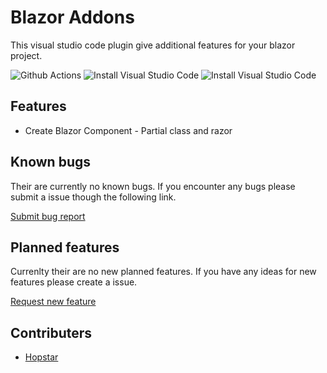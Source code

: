 # Blazor Addons
This visual studio code plugin give additional features for your blazor project. 

![Github Actions](https://img.shields.io/github/workflow/status/hopstar/BlazorAddons/GithubActions.svg?logo=github) 
![Install Visual Studio Code](https://img.shields.io/badge/Install-Visual_Studio_Code-Blue?url=https://marketplace.visualstudio.com/vscode:extension/tHop.blazoraddons)
![Install Visual Studio Code](https://img.shields.io/badge/Page-Visual_Studio_Code-Blue)

## Features
 - Create Blazor Component - Partial class and razor

## Known bugs
Their are currently no known bugs. If you encounter any bugs please submit a issue though the following link.

[Submit bug report](https://github.com/hopstar/BlazorAddons/issues/new?assignees=&labels=&template=feature_request.md&title=)

## Planned features
Currenlty their are no new planned features. If you have any ideas for new features please create a issue. 

[Request new feature](https://github.com/hopstar/BlazorAddons/issues/new?assignees=&labels=&template=feature_request.md&title=)

## Contributers
- [Hopstar](https://github.com/hopstar)
